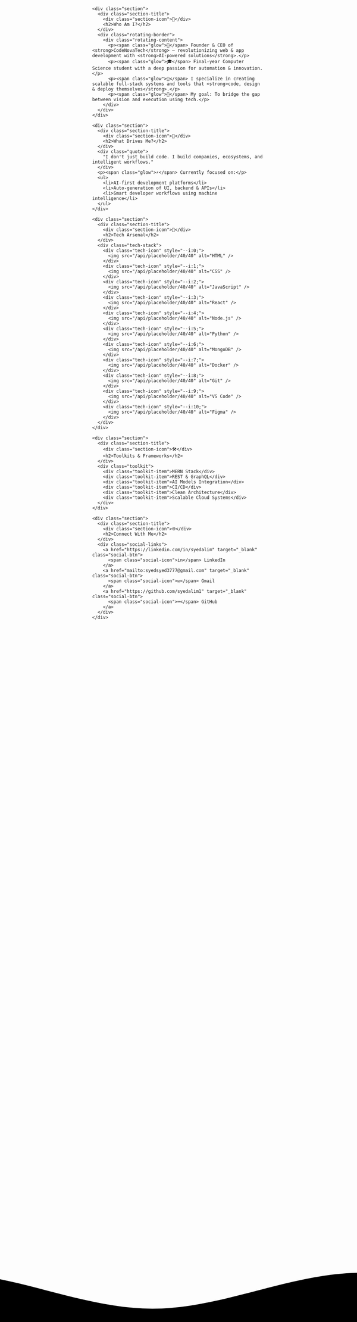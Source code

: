 <!DOCTYPE html>
<html lang="en">
<head>
  <meta charset="UTF-8">
  <meta name="viewport" content="width=device-width, initial-scale=1.0">
  <title>Syed Ali M - GitHub Profile</title>
  <style>
    :root {
      --primary: #0abde3;
      --secondary: #00ADB5;
      --dark: #222831;
      --light: #EEEEEE;
      --accent: #FC5185;
    }
    
    body {
      font-family: 'Segoe UI', Tahoma, Geneva, Verdana, sans-serif;
      background: linear-gradient(135deg, #222831 0%, #393e46 100%);
      color: var(--light);
      line-height: 1.6;
      margin: 0;
      padding: 20px;
    }
    
    .container {
      max-width: 800px;
      margin: 0 auto;
      padding: 20px;
    }
    
    .header {
      text-align: center;
      position: relative;
      padding: 20px 0;
      margin-bottom: 40px;
      animation: fadeIn 1s ease-in-out;
    }
    
    .header::after {
      content: '';
      position: absolute;
      bottom: 0;
      left: 25%;
      width: 50%;
      height: 3px;
      background: linear-gradient(90deg, transparent, var(--primary), transparent);
    }
    
    h1 {
      font-size: 3rem;
      margin-bottom: 10px;
      position: relative;
      display: inline-block;
    }
    
    h1 span {
      color: var(--primary);
      position: relative;
      display: inline-block;
      animation: wave 2.5s ease-in-out infinite;
    }
    
    .badge {
      display: inline-block;
      background: rgba(10, 189, 227, 0.1);
      color: var(--primary);
      padding: 3px 10px;
      border-radius: 15px;
      font-size: 0.8rem;
      margin: 3px;
      border: 1px solid rgba(10, 189, 227, 0.3);
      transition: all 0.3s ease;
    }
    
    .badge:hover {
      transform: translateY(-2px);
      box-shadow: 0 5px 15px rgba(10, 189, 227, 0.2);
      background: rgba(10, 189, 227, 0.2);
    }
    
    .section {
      background: rgba(255, 255, 255, 0.05);
      border-radius: 10px;
      padding: 25px;
      margin-bottom: 30px;
      position: relative;
      overflow: hidden;
      transition: all 0.3s ease;
      border: 1px solid rgba(255, 255, 255, 0.1);
      animation: slideUp 0.8s ease-out forwards;
      opacity: 0;
    }
    
    .section:hover {
      transform: translateY(-5px);
      box-shadow: 0 10px 20px rgba(0, 0, 0, 0.2);
      background: rgba(255, 255, 255, 0.07);
    }
    
    .section:nth-child(1) { animation-delay: 0.1s; }
    .section:nth-child(2) { animation-delay: 0.3s; }
    .section:nth-child(3) { animation-delay: 0.5s; }
    .section:nth-child(4) { animation-delay: 0.7s; }
    .section:nth-child(5) { animation-delay: 0.9s; }
    
    .section::before {
      content: '';
      position: absolute;
      top: 0;
      left: 0;
      width: 100%;
      height: 3px;
      background: linear-gradient(90deg, var(--primary), var(--accent));
    }
    
    .section-title {
      display: flex;
      align-items: center;
      margin-bottom: 15px;
      color: var(--primary);
    }
    
    .section-icon {
      margin-right: 10px;
      font-size: 1.5rem;
    }
    
    .quote {
      font-style: italic;
      border-left: 3px solid var(--primary);
      padding-left: 15px;
      margin: 20px 0;
      position: relative;
      overflow: hidden;
    }
    
    .quote::after {
      content: '"';
      position: absolute;
      bottom: -20px;
      right: 10px;
      font-size: 4rem;
      opacity: 0.1;
      color: var(--primary);
    }
    
    .tech-stack {
      display: flex;
      flex-wrap: wrap;
      justify-content: center;
      margin: 20px 0;
    }
    
    .tech-icon {
      width: 50px;
      height: 50px;
      margin: 10px;
      padding: 8px;
      background: rgba(255, 255, 255, 0.1);
      border-radius: 10px;
      transition: all 0.3s ease;
      animation: pulse 2s infinite;
      animation-delay: calc(var(--i) * 0.2s);
    }
    
    .tech-icon:hover {
      transform: translateY(-5px) rotate(5deg);
      background: rgba(255, 255, 255, 0.2);
    }
    
    .toolkit {
      display: flex;
      flex-wrap: wrap;
      justify-content: center;
      gap: 10px;
    }
    
    .toolkit-item {
      background: rgba(10, 189, 227, 0.1);
      padding: 8px 15px;
      border-radius: 20px;
      font-size: 0.9rem;
      border: 1px solid rgba(10, 189, 227, 0.3);
      transition: all 0.3s ease;
    }
    
    .toolkit-item:hover {
      background: rgba(10, 189, 227, 0.2);
      transform: scale(1.05);
      box-shadow: 0 5px 15px rgba(0, 0, 0, 0.1);
    }
    
    .social-links {
      display: flex;
      justify-content: center;
      flex-wrap: wrap;
      gap: 15px;
      margin-top: 30px;
    }
    
    .social-btn {
      display: inline-flex;
      align-items: center;
      padding: 10px 20px;
      background: var(--dark);
      color: var(--light);
      border-radius: 30px;
      text-decoration: none;
      font-weight: 500;
      transition: all 0.3s ease;
      border: 1px solid rgba(255, 255, 255, 0.1);
      position: relative;
      overflow: hidden;
      z-index: 1;
    }
    
    .social-btn::before {
      content: '';
      position: absolute;
      top: 0;
      left: 0;
      width: 100%;
      height: 100%;
      background: linear-gradient(45deg, var(--primary), var(--accent));
      z-index: -1;
      transform: scaleX(0);
      transform-origin: left;
      transition: transform 0.5s ease;
    }
    
    .social-btn:hover::before {
      transform: scaleX(1);
    }
    
    .social-btn:hover {
      color: white;
      transform: translateY(-3px);
      box-shadow: 0 7px 15px rgba(0, 0, 0, 0.2);
    }
    
    .social-icon {
      margin-right: 8px;
      font-size: 1.2rem;
    }
    
    .waves {
      position: fixed;
      bottom: 0;
      left: 0;
      width: 100%;
      height: 15vh;
      margin-bottom: -7px;
      min-height: 100px;
      max-height: 150px;
      z-index: -1;
    }
    
    .parallax > use {
      animation: wave-move 25s cubic-bezier(0.55, 0.5, 0.45, 0.5) infinite;
    }
    
    .parallax > use:nth-child(1) {
      animation-delay: -2s;
      animation-duration: 7s;
      fill: rgba(10, 189, 227, 0.1);
    }
    
    .parallax > use:nth-child(2) {
      animation-delay: -3s;
      animation-duration: 10s;
      fill: rgba(10, 189, 227, 0.2);
    }
    
    .parallax > use:nth-child(3) {
      animation-delay: -4s;
      animation-duration: 13s;
      fill: rgba(10, 189, 227, 0.3);
    }
    
    .parallax > use:nth-child(4) {
      animation-delay: -5s;
      animation-duration: 20s;
      fill: rgba(10, 189, 227, 0.4);
    }
    
    .typing-effect {
      overflow: hidden;
      white-space: nowrap;
      border-right: 3px solid var(--primary);
      width: 0;
      animation: typing 3s steps(40) forwards, blink-caret 0.75s step-end infinite;
    }
    
    .particles {
      position: fixed;
      top: 0;
      left: 0;
      width: 100%;
      height: 100%;
      z-index: -1;
    }
    
    .particle {
      position: absolute;
      width: 6px;
      height: 6px;
      background: var(--primary);
      border-radius: 50%;
      opacity: 0.5;
      animation: float 15s linear infinite;
    }
    
    @keyframes float {
      0% {
        transform: translateY(0) rotate(0deg);
        opacity: 0.5;
      }
      50% {
        opacity: 0.3;
      }
      100% {
        transform: translateY(-100vh) rotate(360deg);
        opacity: 0;
      }
    }
    
    @keyframes wave {
      0%, 100% {
        transform: translateY(0);
      }
      50% {
        transform: translateY(-5px);
      }
    }
    
    @keyframes pulse {
      0%, 100% {
        transform: scale(1);
      }
      50% {
        transform: scale(1.1);
      }
    }
    
    @keyframes wave-move {
      0% {
        transform: translate3d(-90px, 0, 0);
      }
      100% {
        transform: translate3d(85px, 0, 0);
      }
    }
    
    @keyframes typing {
      from { width: 0 }
      to { width: 100% }
    }
    
    @keyframes blink-caret {
      from, to { border-color: transparent }
      50% { border-color: var(--primary) }
    }
    
    @keyframes fadeIn {
      from { opacity: 0; }
      to { opacity: 1; }
    }
    
    @keyframes slideUp {
      from {
        opacity: 0;
        transform: translateY(30px);
      }
      to {
        opacity: 1;
        transform: translateY(0);
      }
    }

    .rotating-border {
      position: relative;
      border-radius: 10px;
      padding: 3px;
      background: linear-gradient(90deg, var(--primary), var(--accent), var(--primary));
      background-size: 200% 200%;
      animation: rotatingGradient 3s linear infinite;
    }

    .rotating-content {
      background: var(--dark);
      border-radius: 8px;
      padding: 20px;
    }

    @keyframes rotatingGradient {
      0% {
        background-position: 0% 50%;
      }
      50% {
        background-position: 100% 50%;
      }
      100% {
        background-position: 0% 50%;
      }
    }

    .glow {
      text-shadow: 0 0 5px var(--primary), 0 0 10px var(--primary), 0 0 15px var(--primary);
    }
  </style>
</head>
<body>
  <div class="particles" id="particles">
    <!-- Particles will be added with JS -->
  </div>

  <svg class="waves" xmlns="http://www.w3.org/2000/svg" xmlns:xlink="http://www.w3.org/1999/xlink" viewBox="0 24 150 28" preserveAspectRatio="none" shape-rendering="auto">
    <defs>
      <path id="gentle-wave" d="M-160 44c30 0 58-18 88-18s 58 18 88 18 58-18 88-18 58 18 88 18 v44h-352z" />
    </defs>
    <g class="parallax">
      <use xlink:href="#gentle-wave" x="48" y="0" />
      <use xlink:href="#gentle-wave" x="48" y="3" />
      <use xlink:href="#gentle-wave" x="48" y="5" />
      <use xlink:href="#gentle-wave" x="48" y="7" />
    </g>
  </svg>

  <div class="container">
    <div class="header">
      <h1>👋 Hi there, I'm <span>Syed Ali M</span></h1>
      <div id="typing-container" style="height: 30px; margin: 15px 0;">
        <div class="typing-effect" id="typing-text">Founder & CEO of CodeNovaTech</div>
      </div>
      <div style="margin-top: 15px;">
        <span class="badge">AI Automation Strategist</span>
        <span class="badge">Full-Stack Developer</span>
        <span class="badge">Tech with Purpose</span>
        <span class="badge">Impact with Code</span>
      </div>
    </div>

    <div class="section">
      <div class="section-title">
        <div class="section-icon">🚀</div>
        <h2>Who Am I?</h2>
      </div>
      <div class="rotating-border">
        <div class="rotating-content">
          <p><span class="glow">🌟</span> Founder & CEO of <strong>CodeNovaTech</strong> — revolutionizing web & app development with <strong>AI-powered solutions</strong>.</p>
          <p><span class="glow">🎓</span> Final-year Computer Science student with a deep passion for automation & innovation.</p>
          <p><span class="glow">💼</span> I specialize in creating scalable full-stack systems and tools that <strong>code, design & deploy themselves</strong>.</p>
          <p><span class="glow">🎯</span> My goal: To bridge the gap between vision and execution using tech.</p>
        </div>
      </div>
    </div>

    <div class="section">
      <div class="section-title">
        <div class="section-icon">🔭</div>
        <h2>What Drives Me?</h2>
      </div>
      <div class="quote">
        "I don't just build code. I build companies, ecosystems, and intelligent workflows."
      </div>
      <p><span class="glow">⚡</span> Currently focused on:</p>
      <ul>
        <li>AI-first development platforms</li>
        <li>Auto-generation of UI, backend & APIs</li>
        <li>Smart developer workflows using machine intelligence</li>
      </ul>
    </div>

    <div class="section">
      <div class="section-title">
        <div class="section-icon">🧠</div>
        <h2>Tech Arsenal</h2>
      </div>
      <div class="tech-stack">
        <div class="tech-icon" style="--i:0;">
          <img src="/api/placeholder/40/40" alt="HTML" />
        </div>
        <div class="tech-icon" style="--i:1;">
          <img src="/api/placeholder/40/40" alt="CSS" />
        </div>
        <div class="tech-icon" style="--i:2;">
          <img src="/api/placeholder/40/40" alt="JavaScript" />
        </div>
        <div class="tech-icon" style="--i:3;">
          <img src="/api/placeholder/40/40" alt="React" />
        </div>
        <div class="tech-icon" style="--i:4;">
          <img src="/api/placeholder/40/40" alt="Node.js" />
        </div>
        <div class="tech-icon" style="--i:5;">
          <img src="/api/placeholder/40/40" alt="Python" />
        </div>
        <div class="tech-icon" style="--i:6;">
          <img src="/api/placeholder/40/40" alt="MongoDB" />
        </div>
        <div class="tech-icon" style="--i:7;">
          <img src="/api/placeholder/40/40" alt="Docker" />
        </div>
        <div class="tech-icon" style="--i:8;">
          <img src="/api/placeholder/40/40" alt="Git" />
        </div>
        <div class="tech-icon" style="--i:9;">
          <img src="/api/placeholder/40/40" alt="VS Code" />
        </div>
        <div class="tech-icon" style="--i:10;">
          <img src="/api/placeholder/40/40" alt="Figma" />
        </div>
      </div>
    </div>

    <div class="section">
      <div class="section-title">
        <div class="section-icon">🛠️</div>
        <h2>Toolkits & Frameworks</h2>
      </div>
      <div class="toolkit">
        <div class="toolkit-item">MERN Stack</div>
        <div class="toolkit-item">REST & GraphQL</div>
        <div class="toolkit-item">AI Models Integration</div>
        <div class="toolkit-item">CI/CD</div>
        <div class="toolkit-item">Clean Architecture</div>
        <div class="toolkit-item">Scalable Cloud Systems</div>
      </div>
    </div>

    <div class="section">
      <div class="section-title">
        <div class="section-icon">🌐</div>
        <h2>Connect With Me</h2>
      </div>
      <div class="social-links">
        <a href="https://linkedin.com/in/syedalim" target="_blank" class="social-btn">
          <span class="social-icon">in</span> LinkedIn
        </a>
        <a href="mailto:syedsyed3777@gmail.com" target="_blank" class="social-btn">
          <span class="social-icon">✉️</span> Gmail
        </a>
        <a href="https://github.com/syedalim1" target="_blank" class="social-btn">
          <span class="social-icon">⌨️</span> GitHub
        </a>
      </div>
    </div>
  </div>

  <script>
    // Create particles
    const particles = document.getElementById('particles');
    for (let i = 0; i < 30; i++) {
      const particle = document.createElement('div');
      particle.classList.add('particle');
      particle.style.left = `${Math.random() * 100}%`;
      particle.style.top = `${Math.random() * 100}%`;
      particle.style.animationDuration = `${15 + Math.random() * 30}s`;
      particle.style.animationDelay = `${Math.random() * 5}s`;
      particles.appendChild(particle);
    }

    // Typing effect
    const texts = [
      "Founder & CEO of CodeNovaTech",
      "AI Automation Strategist",
      "Full-Stack Developer",
      "Tech with Purpose | Impact with Code"
    ];
    let textIndex = 0;
    const typingText = document.getElementById('typing-text');
    
    function typeNextText() {
      typingText.textContent = '';
      typingText.style.width = '0';
      typingText.style.animation = 'none';
      
      setTimeout(() => {
        typingText.textContent = texts[textIndex];
        typingText.style.animation = 'typing 3s steps(40) forwards, blink-caret 0.75s step-end infinite';
        
        textIndex = (textIndex + 1) % texts.length;
        
        setTimeout(typeNextText, 4000);
      }, 500);
    }
    
    typeNextText();
  </script>
</body>
</html>
